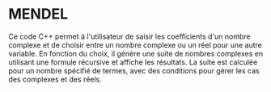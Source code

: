 # MENDEL
Ce code C++ permet à l'utilisateur de saisir les coefficients d'un nombre complexe et de choisir entre un nombre complexe ou un réel pour une autre variable. En fonction du choix, il génère une suite de nombres complexes en utilisant une formule récursive et affiche les résultats. La suite est calculée pour un nombre spécifié de termes, avec des conditions pour gérer les cas des complexes et des réels.
